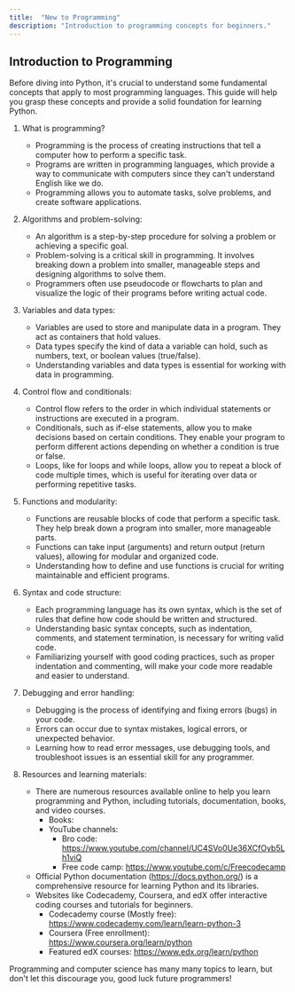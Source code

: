 ```yaml
---
title:  "New to Programming"
description: "Introduction to programming concepts for beginners."
---
```


Introduction to Programming
---------------------------

Before diving into Python, it's crucial to understand some fundamental concepts that apply to most programming languages. This guide will help you grasp these concepts and provide a solid foundation for learning Python.

1. What is programming?
   - Programming is the process of creating instructions that tell a computer how to perform a specific task. 
   - Programs are written in programming languages, which provide a way to communicate with computers since they can't understand English like we do.
   - Programming allows you to automate tasks, solve problems, and create software applications.

2. Algorithms and problem-solving:
   - An algorithm is a step-by-step procedure for solving a problem or achieving a specific goal.
   - Problem-solving is a critical skill in programming. It involves breaking down a problem into smaller, manageable steps and designing algorithms to solve them.
   - Programmers often use pseudocode or flowcharts to plan and visualize the logic of their programs before writing actual code.

3. Variables and data types:
   - Variables are used to store and manipulate data in a program. They act as containers that hold values.
   - Data types specify the kind of data a variable can hold, such as numbers, text, or boolean values (true/false).
   - Understanding variables and data types is essential for working with data in programming.

4. Control flow and conditionals:
   - Control flow refers to the order in which individual statements or instructions are executed in a program.
   - Conditionals, such as if-else statements, allow you to make decisions based on certain conditions. They enable your program to perform different actions depending on whether a condition is true or false.
   - Loops, like for loops and while loops, allow you to repeat a block of code multiple times, which is useful for iterating over data or performing repetitive tasks.

5. Functions and modularity:
   - Functions are reusable blocks of code that perform a specific task. They help break down a program into smaller, more manageable parts.
   - Functions can take input (arguments) and return output (return values), allowing for modular and organized code.
   - Understanding how to define and use functions is crucial for writing maintainable and efficient programs.

6. Syntax and code structure:
   - Each programming language has its own syntax, which is the set of rules that define how code should be written and structured.
   - Understanding basic syntax concepts, such as indentation, comments, and statement termination, is necessary for writing valid code.
   - Familiarizing yourself with good coding practices, such as proper indentation and commenting, will make your code more readable and easier to understand.

7. Debugging and error handling:
   - Debugging is the process of identifying and fixing errors (bugs) in your code.
   - Errors can occur due to syntax mistakes, logical errors, or unexpected behavior.
   - Learning how to read error messages, use debugging tools, and troubleshoot issues is an essential skill for any programmer.

8. Resources and learning materials:
   - There are numerous resources available online to help you learn programming and Python, including tutorials, documentation, books, and video courses.
	   - Books:
	   - YouTube channels:
		   - Bro code: https://www.youtube.com/channel/UC4SVo0Ue36XCfOyb5Lh1viQ
		   - Free code camp: https://www.youtube.com/c/Freecodecamp
   - Official Python documentation (https://docs.python.org/) is a comprehensive resource for learning Python and its libraries.
   - Websites like Codecademy, Coursera, and edX offer interactive coding courses and tutorials for beginners.
	   - Codecademy course (Mostly free): https://www.codecademy.com/learn/learn-python-3
	   - Coursera (Free enrollment): https://www.coursera.org/learn/python
	   - Featured edX courses: https://www.edx.org/learn/python

Programming and computer science has many many topics to learn, but don't let this discourage you, good luck future programmers!